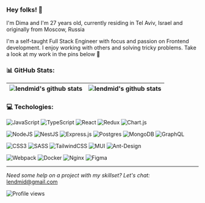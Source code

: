 ### Hey folks! 👋

I'm Dima and I'm 27 years old, currently residing in Tel Aviv, Israel and originally from Moscow, Russia

I'm a self-taught Full Stack Engineer with focus and passion on Frontend development. I enjoy working with others and solving tricky problems. Take a look at my work in the pins below 💫

### 📊 GitHub Stats:

| <img align="center" src="https://github-readme-stats.vercel.app/api?username=lendmid&hide_border=true&include_all_commits=true&count_private=true" alt="lendmid's github stats" /> | <img  align="center" src="https://github-readme-stats.vercel.app/api/top-langs/?username=lendmid&hide_border=true&include_all_commits=true&count_private=false&layout=donut" alt="lendmid's github stats" /> |
| ---------------------------------------------------------------------------------------------------------------------------------------------------------------------------------- | ------------------------------------------------------------------------------------------------------------------------------------------------------------------------------------------------------------ |

### 💻 Techologies:

![JavaScript](https://img.shields.io/badge/javascript-%23323330.svg?style=flat&logo=javascript)
![TypeScript](https://img.shields.io/badge/typescript-%23007ACC.svg?style=flat&logo=typescript&logoColor=white)
![React](https://img.shields.io/badge/react-%2320232a.svg?style=flat&logo=react)
![Redux](https://img.shields.io/badge/redux-%23593d88.svg?style=flat&logo=redux&logoColor=white)
![Chart.js](https://img.shields.io/badge/chart.js-F5788D.svg?style=flat&logo=chart.js&logoColor=white)

![NodeJS](https://img.shields.io/badge/node.js-6DA55F?style=flat&logo=node.js&logoColor=white)
![NestJS](https://img.shields.io/badge/nestjs-%23E0234E.svg?style=flat&logo=nestjs&logoColor=white)
![Express.js](https://img.shields.io/badge/express.js-%23404d59.svg?style=flat&logo=express&logoColor=%2361DAFB)
![Postgres](https://img.shields.io/badge/postgres-%23316192.svg?style=flat&logo=postgresql&logoColor=white)
![MongoDB](https://img.shields.io/badge/MongoDB-%234ea94b.svg?style=flat&logo=mongodb&logoColor=white)
![GraphQL](https://img.shields.io/badge/-GraphQL-E10098?style=flat&logo=graphql&logoColor=white)

![CSS3](https://img.shields.io/badge/css3-%231572B6.svg?style=flat&logo=css3&logoColor=white)
![SASS](https://img.shields.io/badge/SASS-hotpink.svg?style=flat&logo=SASS&logoColor=white)
![TailwindCSS](https://img.shields.io/badge/tailwindcss-%2338B2AC.svg?style=flat&logo=tailwind-css&logoColor=white)
![MUI](https://img.shields.io/badge/MUI-%230081CB.svg?style=flat&logo=material-ui&logoColor=white)
![Ant-Design](https://img.shields.io/badge/-AntDesign-%230170FE?style=flat&logo=ant-design&logoColor=white)

![Webpack](https://img.shields.io/badge/webpack-%238DD6F9.svg?style=flat&logo=webpack&logoColor=black)
![Docker](https://img.shields.io/badge/docker-%230db7ed.svg?style=flat&logo=docker&logoColor=white)
![Nginx](https://img.shields.io/badge/nginx-%23009639.svg?style=flat&logo=nginx&logoColor=white)
![Figma](https://img.shields.io/badge/figma-%23F24E1E.svg?style=flat&logo=figma&logoColor=white)

----

_Need some help on a project with my skillset? Let's chat:_ lendmid@gmail.com

![Profile views](https://komarev.com/ghpvc/?username=lendmid&color=brightgreen)
